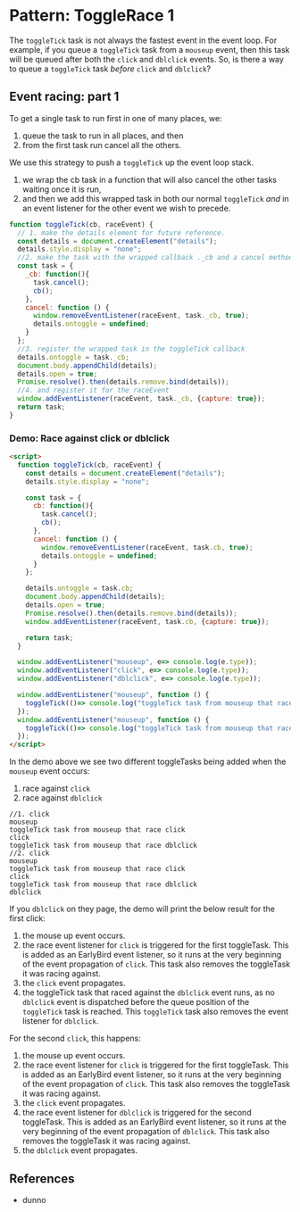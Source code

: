 # Pattern: ToggleRace 1

The `toggleTick` task is not always the fastest event in the event loop. For example, if you queue a `toggleTick` task from a `mouseup` event, then this task will be queued after both the `click` and `dblclick` events. So, is there a way to queue a `toggleTick` task *before* `click` and `dblclick`?

## Event racing: part 1

To get a single task to run first in one of many places, we:
1. queue the task to run in all places, and then
2. from the first task run cancel all the others. 

We use this strategy to push a `toggleTick` up the event loop stack.
1. we wrap the cb task in a function that will also cancel the other tasks waiting once it is run,
2. and then we add this wrapped task in both our normal `toggleTick` *and* in an event listener for the other event we wish to precede. 

```javascript
function toggleTick(cb, raceEvent) {
  // 1. make the details element for future reference.
  const details = document.createElement("details");
  details.style.display = "none";
  //2. make the task with the wrapped callback ._cb and a cancel method that will clear both event listener and the toggleTask
  const task = {
    _cb: function(){
      task.cancel();
      cb();
    },
    cancel: function () {
      window.removeEventListener(raceEvent, task._cb, true);
      details.ontoggle = undefined;
    }
  };
  //3. register the wrapped task in the toggleTick callback
  details.ontoggle = task._cb;
  document.body.appendChild(details);
  details.open = true;
  Promise.resolve().then(details.remove.bind(details));
  //4. and register it for the raceEvent
  window.addEventListener(raceEvent, task._cb, {capture: true});
  return task;
}
```

### Demo: Race against click or dblclick  

```html
<script>
  function toggleTick(cb, raceEvent) {
    const details = document.createElement("details");
    details.style.display = "none";

    const task = {
      cb: function(){
        task.cancel();
        cb();
      },
      cancel: function () {
        window.removeEventListener(raceEvent, task.cb, true);
        details.ontoggle = undefined;
      }
    };

    details.ontoggle = task.cb;
    document.body.appendChild(details);
    details.open = true;
    Promise.resolve().then(details.remove.bind(details));
    window.addEventListener(raceEvent, task.cb, {capture: true});

    return task;
  }

  window.addEventListener("mouseup", e=> console.log(e.type));
  window.addEventListener("click", e=> console.log(e.type));
  window.addEventListener("dblclick", e=> console.log(e.type));

  window.addEventListener("mouseup", function () {
    toggleTick(()=> console.log("toggleTick task from mouseup that race click"), "click");
  });
  window.addEventListener("mouseup", function () {
    toggleTick(()=> console.log("toggleTick task from mouseup that race dblclick"), "dblclick");
  });
</script>
```

In the demo above we see two different toggleTasks being added when the `mouseup` event occurs:
1. race against `click`
2. race against `dblclick`

```
//1. click
mouseup
toggleTick task from mouseup that race click
click
toggleTick task from mouseup that race dblclick
//2. click
mouseup
toggleTick task from mouseup that race click
click
toggleTick task from mouseup that race dblclick
dblclick
```                

If you `dblclick` on they page, the demo will print the below result for the first click:
1. the mouse up event occurs.
2. the race event listener for `click` is triggered for the first toggleTask. This is added as an EarlyBird event listener, so it runs at the very beginning of the event propagation of `click`. This task also removes the toggleTask it was racing against.
3. the `click` event propagates.
4. the toggleTick task that raced against the `dblclick` event runs, as no `dblclick` event is dispatched before the queue position of the `toggleTick` task is reached. This `toggleTick` task also removes the event listener for `dblclick`.

For the second `click`, this happens:
1. the mouse up event occurs.
2. the race event listener for `click` is triggered for the first toggleTask. This is added as an EarlyBird event listener, so it runs at the very beginning of the event propagation of `click`. This task also removes the toggleTask it was racing against.
3. the `click` event propagates.
4. the race event listener for `dblclick` is triggered for the second toggleTask. This is added as an EarlyBird event listener, so it runs at the very beginning of the event propagation of `dblclick`. This task also removes the toggleTask it was racing against.
5. the `dblclick` event propagates.
 
## References

 * dunno
